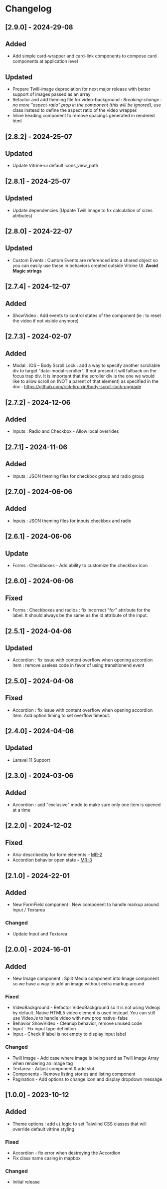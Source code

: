# Changelog

## [2.9.0] - 2024-29-08

## Added
- Add simple card-wrapper and card-link components to compose card components at application level

## Updated
- Prepare Twill-image depreciation for next major release with better support of images passed as an array
- Refactor and add theming file for video-background : *Breaking-change : no more "aspect-ratio" prop in the component (this will be ignored)*, use class instead to define the aspect ratio of the video wrapper.
- Inline heading component to remove spacings generated in rendered html

## [2.8.2] - 2024-25-07

## Updated
- Update Vitrine-ui default icons_view_path

## [2.8.1] - 2024-25-07

## Updated
- Update dependencies (Update Twill Image to fix calculation of sizes atributes)

## [2.8.0] - 2024-22-07

## Updated
- Custom Events : Custom Events are referenced into a shared object so you can easily use these in behaviors created outside Vitrine UI. **Avoid Magic strings**

## [2.7.4] - 2024-12-07

## Added
- ShowVideo : Add events to control states of the component (ie : to reset the video if not visible anymore)

## [2.7.3] - 2024-02-07

## Added
- Modal : iOS – Body Scroll Lock : add a way to specify another scrollable div to target "data-modal-scroller". If not present it will fallback on the focus trap div. It is important that the scroller div is the one we would like to allow scroll on (NOT a parent of that element) as specified in the doc : https://github.com/rick-liruixin/body-scroll-lock-upgrade

## [2.7.2] - 2024-12-06

## Added
- Inputs : Radio and Checkbox - Allow local overrides

## [2.7.1] - 2024-11-06

## Added
- Inputs : JSON theming files for checkbox group and radio group

## [2.7.0] - 2024-06-06

## Added
- Inputs : JSON theming files for inputs checkbox and radio

## [2.6.1] - 2024-06-06

## Update
- Forms : Checkboxes - Add ability to customize the checkbox icon

## [2.6.0] - 2024-06-06

## Fixed
- Forms : Checkboxes and radios : fix incorrect "for" attribute for the label. It should always be the same as the id attribute of the input.

## [2.5.1] - 2024-04-06

## Updated
- Accordion : fix issue with content overflow when opening accordion item : remove useless code in favor of using transitionend event

## [2.5.0] - 2024-04-06

## Fixed
- Accordion : fix issue with content overflow when opening accordion item. Add option timing to set overflow timeout.

## [2.4.0] - 2024-04-06

## Updated
- Laravel 11 Support

## [2.3.0] - 2024-03-06

## Added
- Accordion : add "exclusive" mode to make sure only one item is opened at a time

## [2.2.0] - 2024-12-02

## Fixed
- Aria-describedby for form elements – [MR-2](https://code.area17.com/a17/vitrine/vitrine-ui-blade/-/merge_requests/2)
- Accordion behavior open state – [MR-3](https://code.area17.com/a17/vitrine/vitrine-ui-blade/-/merge_requests/3)

## [2.1.0] - 2024-22-01

## Added
- New FormField component : New component to handle markup around Input / Textarea

### Changed
- Update Input and Textarea

## [2.0.0] - 2024-16-01

## Added
- New Image component : Split Media component into Image component so we have a way to add an image without extra markup around

### Fixed
- VideoBackground - Refactor VideoBackground so it is not using Videojs by default. Native HTML5 video element is used instead. You can still use VideoJs to handle video with new prop native=false
- Behavior ShowVideo - Cleanup behavior, remove unused code
- Input - Fix input type definition
- Input - Check if label is not empty to display input label

### Changed
- Twill Image - Add case where image is being send as Twill Image Array when rendering an image tag
- Textarea - Adjust component & add slot
- Components - Remove listing stories and listing component
- Pagination - Add options to change icon and display dropdown message

## [1.0.0] - 2023-10-12

## Added
- Theme options : add `ui` logic to set Taiwlind CSS classes that will override default vitrine styling

### Fixed
- Accordion - fix error when destroying the Accordion
- Fix class name casing in mapbox

### Changed
- Initial release

